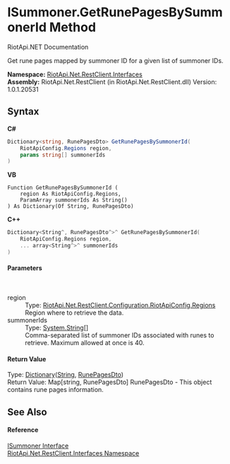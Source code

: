 # ISummoner.GetRunePagesBySummonerId Method 
RiotApi.NET Documentation 

Get rune pages mapped by summoner ID for a given list of summoner IDs.

**Namespace:**&nbsp;<a href="48cda41f-0d73-abf8-ab33-13ac48004c66">RiotApi.Net.RestClient.Interfaces</a><br />**Assembly:**&nbsp;RiotApi.Net.RestClient (in RiotApi.Net.RestClient.dll) Version: 1.0.1.20531

## Syntax

**C#**<br />
``` C#
Dictionary<string, RunePagesDto> GetRunePagesBySummonerId(
	RiotApiConfig.Regions region,
	params string[] summonerIds
)
```

**VB**<br />
``` VB
Function GetRunePagesBySummonerId ( 
	region As RiotApiConfig.Regions,
	ParamArray summonerIds As String()
) As Dictionary(Of String, RunePagesDto)
```

**C++**<br />
``` C++
Dictionary<String^, RunePagesDto^>^ GetRunePagesBySummonerId(
	RiotApiConfig.Regions region, 
	... array<String^>^ summonerIds
)
```


#### Parameters
&nbsp;<dl><dt>region</dt><dd>Type: <a href="4d977124-7072-aed6-d4c3-44de17e37ee2">RiotApi.Net.RestClient.Configuration.RiotApiConfig.Regions</a><br />Region where to retrieve the data.</dd><dt>summonerIds</dt><dd>Type: <a href="http://msdn2.microsoft.com/en-us/library/s1wwdcbf" target="_blank">System.String</a>[]<br />Comma-separated list of summoner IDs associated with runes to retrieve. Maximum allowed at once is 40.</dd></dl>

#### Return Value
Type: <a href="http://msdn2.microsoft.com/en-us/library/xfhwa508" target="_blank">Dictionary</a>(<a href="http://msdn2.microsoft.com/en-us/library/s1wwdcbf" target="_blank">String</a>, <a href="31d84f2b-ee06-1dd9-4116-79b71fbff510">RunePagesDto</a>)<br />Return Value: Map[string, RunePagesDto] RunePagesDto - This object contains rune pages information.

## See Also


#### Reference
<a href="ab953f7d-20e4-e2c6-f60e-9dd9f250bebc">ISummoner Interface</a><br /><a href="48cda41f-0d73-abf8-ab33-13ac48004c66">RiotApi.Net.RestClient.Interfaces Namespace</a><br />